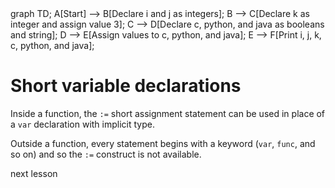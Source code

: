 <div id="chart" class="mermaid">
graph TD;
    A[Start] --> B[Declare i and j as integers];
    B --> C[Declare k as integer and assign value 3];
    C --> D[Declare c, python, and java as booleans and string];
    D --> E[Assign values to c, python, and java];
    E --> F[Print i, j, k, c, python, and java];
</div>

# Short variable declarations
Inside a function, the `:=` short assignment statement can be used in place of a `var` declaration with implicit type.

Outside a function, every statement begins with a keyword (`var`, `func`, and so on) and so the `:=` construct is not available.

<a onclick="nextOpen()">next lesson</a>
